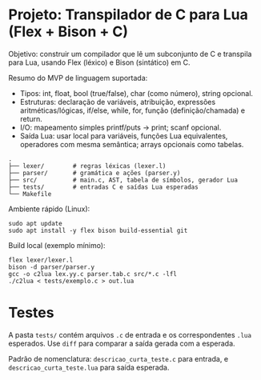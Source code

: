 # Projeto: Transpilador de C para Lua (Flex + Bison + C)

Objetivo: construir um compilador que lê um subconjunto de C e transpila para Lua, usando Flex (léxico) e Bison (sintático) em C.

Resumo do MVP de linguagem suportada:
- Tipos: int, float, bool (true/false), char (como número), string opcional.
- Estruturas: declaração de variáveis, atribuição, expressões aritméticas/lógicas, if/else, while, for, função (definição/chamada) e return.
- I/O: mapeamento simples printf/puts -> print; scanf opcional.
- Saída Lua: usar local para variáveis, funções Lua equivalentes, operadores com mesma semântica; arrays opcionais como tabelas.

```
.
├── lexer/        # regras léxicas (lexer.l)
├── parser/       # gramática e ações (parser.y)
├── src/          # main.c, AST, tabela de símbolos, gerador Lua
├── tests/        # entradas C e saídas Lua esperadas
└── Makefile
```

Ambiente rápido (Linux):
```nu
sudo apt update
sudo apt install -y flex bison build-essential git
```

Build local (exemplo mínimo):
```nu
flex lexer/lexer.l
bison -d parser/parser.y
gcc -o c2lua lex.yy.c parser.tab.c src/*.c -lfl
./c2lua < tests/exemplo.c > out.lua
```

# Testes

A pasta `tests/` contém arquivos `.c` de entrada e os correspondentes `.lua` esperados. Use `diff` para comparar a saída gerada com a esperada.

Padrão de nomenclatura: `descricao_curta_teste.c` para entrada, e `descricao_curta_teste.lua` para saída esperada.
